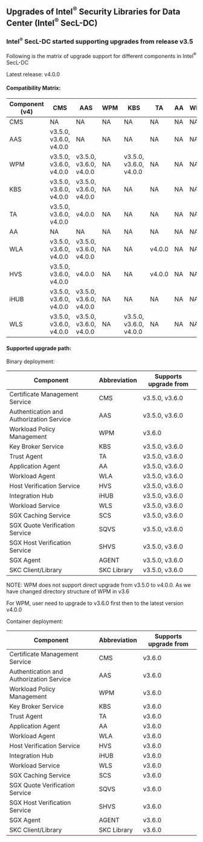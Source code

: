 ## Upgrades of Intel<sup>®</sup> Security Libraries for Data Center (Intel<sup>®</sup> SecL-DC)

### Intel<sup>®</sup> SecL-DC started supporting upgrades from release v3.5

Following is the matrix of upgrade support for different components in Intel<sup>®</sup> SecL-DC

Latest release: v4.0.0

#### Compatibility Matrix:
| Component (v4) |  CMS                | AAS                    | WPM | KBS                    | TA     | AA | WLA | HVS                    | iHUB | WLS                    |
|-------------|------------------------|------------------------|-----|------------------------|--------|----|-----|------------------------|------|------------------------|
| CMS         | NA                     | NA                     | NA  | NA                     | NA     | NA | NA  | NA                     | NA   | NA                     |
| AAS         | v3.5.0, v3.6.0, v4.0.0 | NA                     | NA  | NA                     | NA     | NA | NA  | NA                     | NA   | NA                     |
| WPM         | v3.5.0, v3.6.0, v4.0.0 | v3.5.0, v3.6.0, v4.0.0 | NA  | v3.5.0, v3.6.0, v4.0.0 | NA     | NA | NA  | NA                     | NA   | NA                     |
| KBS         | v3.5.0, v3.6.0, v4.0.0 | v3.5.0, v3.6.0, v4.0.0 | NA  | NA                     | NA     | NA | NA  | NA                     | NA   | NA                     |
| TA          | v3.5.0, v3.6.0, v4.0.0 | v4.0.0                 | NA  | NA                     | NA     | NA | NA  | v4.0.0                 | NA   | NA                     |
| AA          | NA                     | NA                     | NA  | NA                     | NA     | NA | NA  | NA                     | NA   | NA                     |
| WLA         | v3.5.0, v3.6.0, v4.0.0 | v3.5.0, v3.6.0, v4.0.0 | NA  | NA                     | v4.0.0 | NA | NA  | NA                     | NA   | v3.5.0, v3.6.0, v4.0.0 |
| HVS         | v3.5.0, v3.6.0, v4.0.0 | v4.0.0                 | NA  | NA                     | v4.0.0 | NA | NA  | NA                     | NA   | NA                     |
| iHUB        | v3.5.0, v3.6.0, v4.0.0 | v3.5.0, v3.6.0, v4.0.0 | NA  | NA                     | NA     | NA | NA  | v3.5.0, v3.6.0, v4.0.0 | NA   | NA                     |
| WLS         | v3.5.0, v3.6.0, v4.0.0 | v3.5.0, v3.6.0, v4.0.0 | NA  | v3.5.0, v3.6.0, v4.0.0 | NA     | NA | NA  | NA                     | NA   | NA                     |

#### Supported upgrade path:

Binary deployment:

| Component | Abbreviation | Supports upgrade from  |
|-----------|--------------|-----------------------|
| Certificate Management Service           | CMS         |  v3.5.0, v3.6.0 |
| Authentication and Authorization Service | AAS         |  v3.5.0, v3.6.0 |
| Workload Policy Management               | WPM         |  v3.6.0         |
| Key Broker Service                       | KBS         |  v3.5.0, v3.6.0 |
| Trust Agent                              | TA          |  v3.5.0, v3.6.0 |
| Application Agent                        | AA          |  v3.5.0, v3.6.0 |
| Workload Agent                           | WLA         |  v3.5.0, v3.6.0 |
| Host Verification Service                | HVS         |  v3.5.0, v3.6.0 |
| Integration Hub                          | iHUB        |  v3.5.0, v3.6.0 |
| Workload Service                         | WLS         |  v3.5.0, v3.6.0 |
| SGX Caching Service                      | SCS         |  v3.5.0, v3.6.0 |
| SGX Quote Verification Service           | SQVS        |  v3.5.0, v3.6.0 |
| SGX Host Verification Service            | SHVS        |  v3.5.0, v3.6.0 |
| SGX Agent                                | AGENT       |  v3.5.0, v3.6.0 |
| SKC Client/Library                       | SKC Library |  v3.5.0, v3.6.0 |


NOTE:
WPM does not support direct upgrade from v3.5.0 to v4.0.0. As we have changed directory structure of WPM in v3.6

For WPM, user need to upgrade to v3.6.0 first then to the latest version v4.0.0

Container deployment:

| Component | Abbreviation | Supports upgrade from  |
|-----------|--------------|-----------------------|
| Certificate Management Service           | CMS         |  v3.6.0 |
| Authentication and Authorization Service | AAS         |  v3.6.0 |
| Workload Policy Management               | WPM         |  v3.6.0 |
| Key Broker Service                       | KBS         |  v3.6.0 |
| Trust Agent                              | TA          |  v3.6.0 |
| Application Agent                        | AA          |  v3.6.0 |
| Workload Agent                           | WLA         |  v3.6.0 |
| Host Verification Service                | HVS         |  v3.6.0 |
| Integration Hub                          | iHUB        |  v3.6.0 |
| Workload Service                         | WLS         |  v3.6.0 |
| SGX Caching Service                      | SCS         |  v3.6.0 |
| SGX Quote Verification Service           | SQVS        |  v3.6.0 |
| SGX Host Verification Service            | SHVS        |  v3.6.0 |
| SGX Agent                                | AGENT       |  v3.6.0 |
| SKC Client/Library                       | SKC Library |  v3.6.0 |
